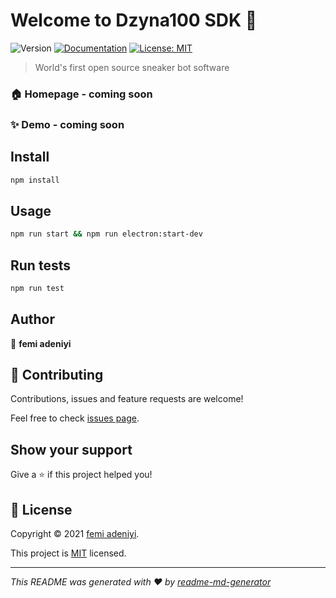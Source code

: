 # Welcome to Dzyna100 SDK 👋
![Version](https://img.shields.io/badge/version-0.1.4-blue.svg?cacheSeconds=2592000)
[![Documentation](https://img.shields.io/badge/documentation-yes-brightgreen.svg)](dzynadzyna.com/sdk/docs)
[![License: MIT](https://img.shields.io/badge/License-MIT-yellow.svg)](mit.url)

> World's first open source sneaker bot software

### 🏠 Homepage - coming soon

### ✨ Demo - coming soon

## Install

```sh
npm install
```

## Usage

```sh
npm run start && npm run electron:start-dev
```

## Run tests

```sh
npm run test
```

## Author

👤 **femi adeniyi**

## 🤝 Contributing

Contributions, issues and feature requests are welcome!

Feel free to check [issues page](issue.url).

## Show your support

Give a ⭐️ if this project helped you!


## 📝 License

Copyright © 2021 [femi adeniyi](https://github.com/Halle49).

This project is [MIT](https://opensource.org/licenses/MIT) licensed.

***
_This README was generated with ❤️ by [readme-md-generator](https://github.com/kefranabg/readme-md-generator)_